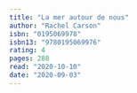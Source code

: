 ```yaml
---
title: "La mer autour de nous"
author: "Rachel Carson"
isbn: "0195069978"
isbn13: "9780195069976"
rating: 4
pages: 288
read: "2020-10-10"
date: "2020-09-03"
---
```



